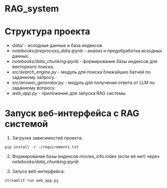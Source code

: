 # RAG_system


# Структура проекта

- _data/_ - исходные данные и база индексов.
- _notebooks/preprocess_data.ipynb_ - анализ и предобработка исходных данных.
- _notebooks/data_chunking.ipynb_ - формирование базы индексов для векторного поиска.
- _src/search_engine.py_ - модуль для поиска ближайших батчей по заданному запросу.
- _src/answer_generator.py_ - модуль для получения ответа от LLM по заданному вопросу.
- _web_app.py_ - приложение для запуска RAG системы.


# Запуск веб-интерфейса с RAG системой

1. Загрузка зависимостей проекта:
```
pip install -r ./requirements.txt 
```
2. Формирование базы индексов movies_info.index (если её нет) через _notebooks/data_chunking.ipynb_


3. Запуск веб-интерфейса:
```
streamlit run web_app.py
```